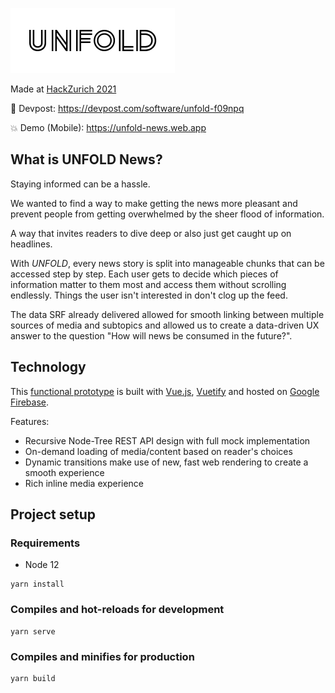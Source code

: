 
![GitHub Logo](./docs/logo_unfold.png)

Made at [HackZurich 2021](https://hackzurich.com/)

:gem: Devpost: https://devpost.com/software/unfold-f09npq

:collision: Demo (Mobile): https://unfold-news.web.app

## What is UNFOLD News?

Staying informed can be a hassle.

We wanted to find a way to make getting the news more pleasant and prevent people from getting overwhelmed by the sheer flood of information.

A way that invites readers to dive deep or also just get caught up on headlines.

With _UNFOLD_, every news story is split into manageable chunks that can be accessed step by step. Each user gets to decide which pieces of information matter to them most and access them without scrolling endlessly. Things the user isn't interested in don't clog up the feed.

The data SRF already delivered allowed for smooth linking between multiple sources of media and subtopics and allowed us to create a data-driven UX answer to the question "How will news be consumed in the future?".

## Technology

This [functional prototype](https://unfold-news.web.app) is built with [Vue.js](https://vuejs.org/), [Vuetify](https://vuetifyjs.com/en/) and hosted on [Google Firebase](https://firebase.google.com/).

Features:
- Recursive Node-Tree REST API design with full mock implementation
- On-demand loading of media/content based on reader's choices
- Dynamic transitions make use of new, fast web rendering to create a smooth experience
- Rich inline media experience

## Project setup

### Requirements
- Node 12

```
yarn install
```

### Compiles and hot-reloads for development
```
yarn serve
```

### Compiles and minifies for production
```
yarn build
```
